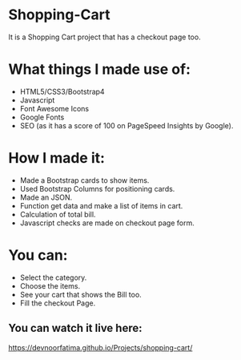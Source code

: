 # Shopping-Cart
It is a Shopping Cart project that has a checkout page too.

# What things I made use of:

* HTML5/CSS3/Bootstrap4
* Javascript
* Font Awesome Icons
* Google Fonts
* SEO (as it has a score of 100 on PageSpeed Insights by Google).

# How I made it:

* Made a Bootstrap cards to show items.
* Used Bootstrap Columns for positioning cards.
* Made an JSON.
* Function get data and make a list of items in cart.
* Calculation of total bill.
* Javascript checks are made on checkout page form.

# You can:

* Select the category.
* Choose the items.
* See your cart that shows the Bill too.
* Fill the checkout Page.

## You can watch it live here:
https://devnoorfatima.github.io/Projects/shopping-cart/

